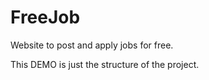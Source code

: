 # FreeJob
Website to post and apply jobs for free.


This DEMO is just the structure of the project.
